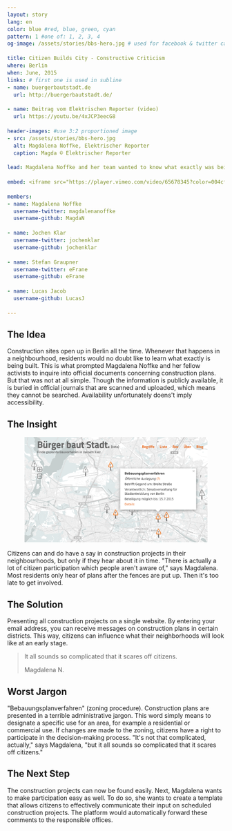 ```yaml
---
layout: story
lang: en
color: blue #red, blue, green, cyan
pattern: 1 #one of: 1, 2, 3, 4
og-image: /assets/stories/bbs-hero.jpg # used for facebook & twitter card

title: Citizen Builds City - Constructive Criticism
where: Berlin
when: June, 2015
links: # first one is used in subline
- name: buergerbautstadt.de
  url: http://buergerbautstadt.de/

- name: Beitrag vom Elektrischen Reporter (video)
  url: https://youtu.be/4xJCP3eecG8

header-images: #use 3:2 proportioned image
- src: /assets/stories/bbs-hero.jpg
  alt: Magdalena Noffke, Elektrischer Reporter
  caption: Magda © Elektrischer Reporter

lead: Magdalena Noffke and her team wanted to know what exactly was being built in their neighbourhood. Though the information is public, it isn't easily accessible. So they created a website that showed all construction plans for Berlin. Pretty neat, we think!

embed: <iframe src="https://player.vimeo.com/video/65678345?color=004cff&title=0&byline=0&portrait=0" width="610" height="343" frameborder="0" webkitallowfullscreen mozallowfullscreen allowfullscreen></iframe>

members:
- name: Magdalena Noffke
  username-twitter: magdalenanoffke
  username-github: MagdaN

- name: Jochen Klar
  username-twitter: jochenklar
  username-github: jochenklar

- name: Stefan Graupner
  username-twitter: eFrane
  username-github: eFrane

- name: Lucas Jacob
  username-github: LucasJ

---
```

## The Idea
Construction sites open up in Berlin all the time. Whenever that happens in a neighbourhood, residents would no doubt like to learn what exactly is being built. This is what prompted Magdalena Noffke and her fellow activists to inquire into official documents concerning construction plans. But that was not at all simple. Though the information is publicly available, it is buried in official journals that are scanned and uploaded, which means they cannot be searched. Availability unfortunately doens't imply accessibility.

## The Insight

<figure class="landscape right">
  <img src="/assets/stories/bbs-screenshot.png" alt="Screenshot der Webapp" >
</figure>

Citizens can and do have a say in construction projects in their neighbourhoods, but only if they hear about it in time. "There is actually a lot of citizen participation which people aren't aware of," says Magdalena. Most residents only hear of plans after the fences are put up. Then it's too late to get involved.

## The Solution
Presenting all construction projects on a single website. By entering your email address, you can receive messages on construction plans in certain districts. This way, citizens can influence what their neighborhoods will look like at an early stage.

<blockquote>
  <p>It all sounds so complicated that it scares off citizens.</p>
  <footer>Magdalena N.</footer>
</blockquote>

## Worst Jargon
"Bebauungsplanverfahren" (zoning procedure). Construction plans are presented in a terrible administrative jargon. This word simply means to designate a specific use for an area, for example a residential or commercial use. If changes are made to the zoning, citizens have a right to participate in the decision-making process. "It's not that complicated, actually," says Magdalena, "but it all sounds so complicated that it scares off citizens."

## The Next Step
The construction projects can now be found easily. Next, Magdalena wants to make participation easy as well. To do so, she wants to create a template that allows citizens to effectively communicate their input on scheduled construction projects. The platform would automatically forward these comments to the responsible offices.